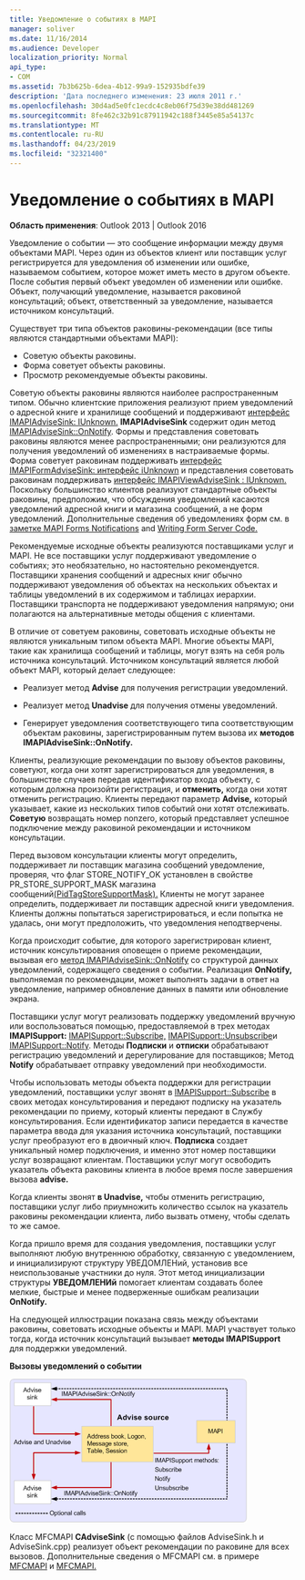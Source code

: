 ```yaml
---
title: Уведомление о событиях в MAPI
manager: soliver
ms.date: 11/16/2014
ms.audience: Developer
localization_priority: Normal
api_type:
- COM
ms.assetid: 7b3b625b-6dea-4b12-99a9-152935bdfe39
description: 'Дата последнего изменения: 23 июля 2011 г.'
ms.openlocfilehash: 30d4ad5e0fc1ecdc4c8eb06f75d39e38dd481269
ms.sourcegitcommit: 8fe462c32b91c87911942c188f3445e85a54137c
ms.translationtype: MT
ms.contentlocale: ru-RU
ms.lasthandoff: 04/23/2019
ms.locfileid: "32321400"
---
```

# <a name="event-notification-in-mapi"></a>Уведомление о событиях в MAPI

**Область применения**: Outlook 2013 | Outlook 2016 
  
Уведомление о событии — это сообщение информации между двумя объектами MAPI. Через один из объектов клиент или поставщик услуг регистрируется для уведомления об изменении или ошибке, называемом событием, которое может иметь место в другом объекте. После события первый объект уведомлен об изменении или ошибке. Объект, получающий уведомление, называется раковиной консультаций; объект, ответственный за уведомление, называется источником консультаций.
  
Существует три типа объектов раковины-рекомендации (все типы являются стандартными объектами MAPI):
  
- Советую объекты раковины.   
- Форма советует объекты раковины.  
- Просмотр рекомендуемые объекты раковины.
    
Советую объекты раковины являются наиболее распространенным типом. Обычно клиентские приложения реализуют прием уведомлений о адресной книге и хранилище сообщений и поддерживают [интерфейс IMAPIAdviseSink: IUnknown.](imapiadvisesinkiunknown.md) **IMAPIAdviseSink** содержит один метод [IMAPIAdviseSink::OnNotify](imapiadvisesink-onnotify.md). Формы и представления советовать раковины являются менее распространенными; они реализуются для получения уведомлений об изменениях в настраиваемые формы. Форма советует раковинам поддерживать [интерфейс IMAPIFormAdviseSink: интерфейс iUnknown](imapiformadvisesinkiunknown.md) и представления советовать раковинам поддерживать [интерфейс IMAPIViewAdviseSink : IUnknown.](imapiviewadvisesinkiunknown.md) Поскольку большинство клиентов реализуют стандартные объекты раковины, предположим, что обсуждения уведомлений касаются уведомлений адресной книги и магазина сообщений, а не форм уведомлений. Дополнительные сведения об уведомлениях форм см. в [заметке MAPI Forms Notifications](mapi-forms-notifications.md) and [Writing Form Server Code.](writing-form-server-code.md)
  
Рекомендуемые исходные объекты реализуются поставщиками услуг и MAPI. Не все поставщики услуг поддерживают уведомление о событиях; это необязательно, но настоятельно рекомендуется. Поставщики хранения сообщений и адресных книг обычно поддерживают уведомления об объектах на нескольких объектах и таблицы уведомлений в их содержимом и таблицах иерархии. Поставщики транспорта не поддерживают уведомления напрямую; они полагаются на альтернативные методы общения с клиентами.
  
В отличие от советуем раковины, советовать исходные объекты не являются уникальным типом объекта MAPI. Многие объекты MAPI, такие как хранилища сообщений и таблицы, могут взять на себя роль источника консультаций. Источником консультаций является любой объект MAPI, который делает следующее:
  
- Реализует метод **Advise** для получения регистрации уведомлений. 
    
- Реализует метод **Unadvise** для получения отмены уведомлений. 
    
- Генерирует уведомления соответствующего типа соответствующим объектам раковины, зарегистрированным путем вызова их **методов IMAPIAdviseSink::OnNotify.** 
    
Клиенты, реализующие  рекомендации по вызову объектов раковины, советуют, когда они хотят зарегистрироваться для уведомления, в большинстве случаев передав идентификатор входа объекту, с которым должна произойти регистрация, и **отменить,** когда они хотят отменить регистрацию. Клиенты передают параметр **Advise,** который указывает, какие из нескольких типов событий они хотят отслеживать. **Советую** возвращать номер nonzero, который представляет успешное подключение между раковиной рекомендации и источником консультации. 
  
Перед вызовом консультации клиенты могут определить, поддерживает ли поставщик магазина сообщений уведомление, проверяя,  что флаг STORE_NOTIFY_OK установлен в свойстве PR_STORE_SUPPORT_MASK магазина сообщений[(PidTagStoreSupportMask).](pidtagstoresupportmask-canonical-property.md) Клиенты не могут заранее определить, поддерживает ли поставщик адресной книги уведомления. Клиенты должны попытаться зарегистрироваться, и если попытка не удалась, они могут предположить, что уведомления неподтверчены.
  
Когда происходит событие, для которого зарегистрирован клиент, источник консультирования оповещен о приеме рекомендации, вызывая его [метод IMAPIAdviseSink::OnNotify](imapiadvisesink-onnotify.md) со структурой данных уведомлений, содержащего сведения о событии. Реализация **OnNotify,** выполняемая по рекомендации, может выполнять задачи в ответ на уведомление, например обновление данных в памяти или обновление экрана. 
  
Поставщики услуг могут реализовать поддержку уведомлений вручную или воспользоваться помощью, предоставляемой в трех методах **IMAPISupport:** [IMAPISupport::Subscribe,](imapisupport-subscribe.md) [IMAPISupport::Unsubscribe](imapisupport-unsubscribe.md)и [IMAPISupport::Notify](imapisupport-notify.md). Методы **Подписки** и **отписки** обрабатывают регистрацию уведомлений и дерегулирование для поставщиков; Метод **Notify** обрабатывает отправку уведомлений при необходимости. 
  
Чтобы использовать методы объекта поддержки для регистрации уведомлений, поставщики услуг  звонят в  [IMAPISupport::Subscribe](imapisupport-subscribe.md) в своих методах консультирования и передают подписку на указатель рекомендации по приему, который клиенты передают в Службу консультирования.  Если идентификатор записи передается в качестве параметра ввода для указания источника консультаций, поставщики услуг преобразуют его в двоичный ключ. **Подписка** создает уникальный номер подключения, и именно этот номер поставщики услуг возвращают клиентам. Поставщики услуг могут освободить указатель объекта раковины клиента в любое время после завершения вызова **advise.** 
  
Когда клиенты звонят **в Unadvise,** чтобы отменить регистрацию, поставщики услуг либо приумножить количество ссылок на указатель раковины рекомендации клиента, либо вызвать отмену, чтобы сделать то же самое.  
  
Когда пришло время для создания уведомления, поставщики услуг выполняют любую внутреннюю обработку, связанную с уведомлением, и инициализируют структуру УВЕДОМЛЕНий, установив все неиспользованые участники до нуля. [](notification.md) Этот метод инициализации структуры **УВЕДОМЛЕНИй** помогает клиентам создавать более мелкие, быстрые и менее подверженные ошибкам реализации **OnNotify.** 
  
На следующей иллюстрации показана связь между объектами раковины, советовать исходные объекты и MAPI. MAPI участвует только тогда, когда источник консультаций вызывает **методы IMAPISupport** для поддержки уведомлений. 
  
**Вызовы уведомлений о событии**
  
![Уведомление о событии вызывает вызовы](media/amapi_51.gif "уведомлений события")
  
Класс MFCMAPI **CAdviseSink** (с помощью файлов AdviseSink.h и AdviseSink.cpp) реализует объект рекомендации по раковине для всех вызовов. Дополнительные сведения о MFCMAPI см. в примере [MFCMAPI](mfcmapi-as-a-code-sample.md) и [MFCMAPI.](https://go.microsoft.com/fwlink/?LinkId=124154)
  

